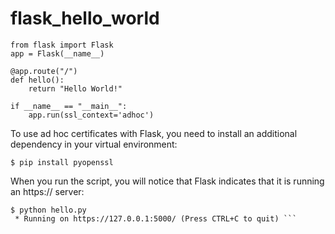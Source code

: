 # flask_hello_world

```
from flask import Flask
app = Flask(__name__)

@app.route("/")
def hello():
    return "Hello World!"

if __name__ == "__main__":
    app.run(ssl_context='adhoc')
```

To use ad hoc certificates with Flask, you need to install an additional dependency in your virtual environment:

```
$ pip install pyopenssl
```

When you run the script, you will notice that Flask indicates that it is running an https:// server:
```
$ python hello.py
 * Running on https://127.0.0.1:5000/ (Press CTRL+C to quit) ```
